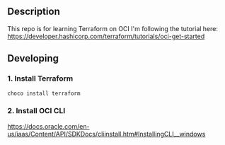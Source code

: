 ## Description

This repo is for learning Terraform on OCI
I'm following the tutorial here: https://developer.hashicorp.com/terraform/tutorials/oci-get-started

## Developing

### 1. Install Terraform

`choco install terraform`

### 2. Install OCI CLI

https://docs.oracle.com/en-us/iaas/Content/API/SDKDocs/cliinstall.htm#InstallingCLI__windows


